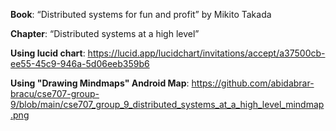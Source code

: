 **Book**: “Distributed systems for fun and profit” by Mikito Takada

**Chapter**: “Distributed systems at a high level”



**Using lucid chart**: https://lucid.app/lucidchart/invitations/accept/a37500cb-ee55-45c9-946a-5d06eeb359b6

**Using "Drawing Mindmaps" Android Map**: https://github.com/abidabrar-bracu/cse707-group-9/blob/main/cse707_group_9_distributed_systems_at_a_high_level_mindmap.png
